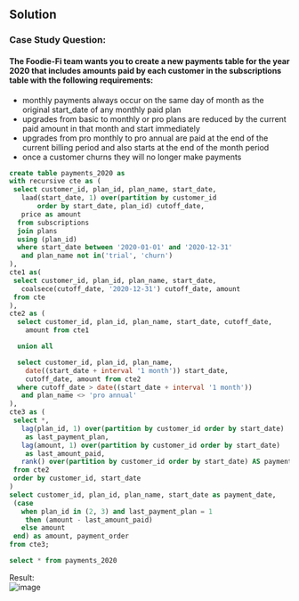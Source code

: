 ## **Solution**

### Case Study Question:

#### The Foodie-Fi team wants you to create a new payments table for the year 2020 that includes amounts paid by each customer in the subscriptions table with the following requirements:

* monthly payments always occur on the same day of month as the original start_date of any monthly paid plan
* upgrades from basic to monthly or pro plans are reduced by the current paid amount in that month and start immediately
* upgrades from pro monthly to pro annual are paid at the end of the current billing period and also starts at the end of the month period
* once a customer churns they will no longer make payments

```sql
create table payments_2020 as
with recursive cte as (
 select customer_id, plan_id, plan_name, start_date, 
   laad(start_date, 1) over(partition by customer_id 
       order by start_date, plan_id) cutoff_date,
   price as amount
  from subscriptions
  join plans
  using (plan_id)
  where start_date between '2020-01-01' and '2020-12-31'
   and plan_name not in('trial', 'churn')
),
cte1 as(
 select customer_id, plan_id, plan_name, start_date, 
   coalsece(cutoff_date, '2020-12-31') cutoff_date, amount
 from cte
),
cte2 as (
  select customer_id, plan_id, plan_name, start_date, cutoff_date, 
    amount from cte1

  union all

  select customer_id, plan_id, plan_name, 
    date((start_date + interval '1 month')) start_date, 
    cutoff_date, amount from cte2
  where cutoff_date > date((start_date + interval '1 month'))
   and plan_name <> 'pro annual'
),
cte3 as (
 select *, 
   lag(plan_id, 1) over(partition by customer_id order by start_date) 
    as last_payment_plan,
   lag(amount, 1) over(partition by customer_id order by start_date) 
    as last_amount_paid,
   rank() over(partition by customer_id order by start_date) AS payment_order
 from cte2
 order by customer_id, start_date
)
select customer_id, plan_id, plan_name, start_date as payment_date, 
 (case 
   when plan_id in (2, 3) and last_payment_plan = 1 
    then (amount - last_amount_paid)
   else amount
 end) as amount, payment_order
from cte3;

select * from payments_2020
```
Result:  
![image](https://github.com/Minautee/8-Week-SQL-Practice/assets/68679965/edfc0cf5-0336-4d57-8bb6-0dd3e0e21e25)
